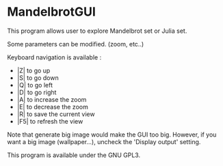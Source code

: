 # MandelbrotGUI

This program allows user to explore Mandelbrot set or Julia set.

Some parameters can be modified. (zoom, etc..)

Keyboard navigation is available :
* |Z| to go up
* |S| to go down
* |Q| to go left
* |D| to go right
* |A| to increase the zoom
* |E| to decrease the zoom
* |R| to save the current view
* |F5| to refresh the view

Note that generate big image would make the GUI too big. However, if you want a big image (wallpaper...), uncheck the 'Display output' setting.

This program is available under the GNU GPL3.
